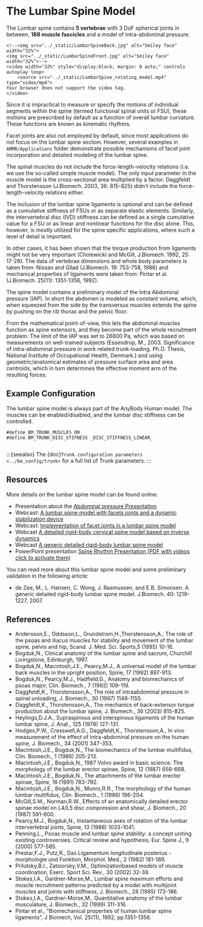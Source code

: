 # The Lumbar Spine Model

The Lumbar spine contains **5 vertebrae** with 3 DoF spherical joints in
between, **188 muscle fascicles** and a model of intra-abdominal pressure.

```{raw} html
<!--<img src="../_static/LumbarSpineBack.jpg" alt="Smiley face" width="32%">
<img src="../_static/LumbarSpineFront.jpg" alt="Smiley face" width="32%">-->
<video width="32%" style="display:block; margin: 0 auto;" controls autoplay loop>
    <source src="../_static/LumbarSpine_rotating_model.mp4" type="video/mp4">
Your browser does not support the video tag.
</video>
```

Since it is impractical to measure or specify the motions of individual segments within the spine
(termed functional spinal units or FSU), these motions are prescribed by default as a function of overall lumbar curvature.
These functions are known as kinematic rhythms.

Facet joints are also not employed by default, since most applications do not focus on the lumbar spine
section. However, several examples in `AMMR/Applications` folder demonstrate possible mechanisms of
facet joint incorporation and detailed modeling of the lumbar spine.

The spinal muscles do not include the force-length-velocity relations (i.e.
we use the so-called simple muscle model). The only input parameter in
the muscle model is the cross-sectional area multiplied by a factor.
Daggfeldt and Thorstensson (J.Biomech. 2003, 36: 815-825) didn't include
the force-length-velocity relations either.

The inclusion of the lumbar spine ligaments is optional and can be defined as a cumulative stiffness of
FSUs or as separate elastic elements. Similarly, the intervertebral disc
(IVD) stiffness can be defined as a single cumulative value for a FSU or as
linear and nonlinear functions for the disc alone. This, however, is
mostly utilized for the spine specific applications, where such a level of
detail is important.

In other cases, it has been shown that the torque
production from ligaments might not be very important (Cholewicki and
McGill, J.Biomech. 1992, 25: 17-28). The data of vertebrae dimensions
and whole body parameters is taken from: Nissan and Gilad (J.Biomech.
19: 753-758, 1986) and mechanical properties of ligaments were taken
from: Pintar et al. (J.Biomech. 25(11): 1351-1356, 1992).

The spine model contains a preliminary model of the Intra Abdominal
pressure (IAP). In short the abdomen is modeled as constant volume, which,
when squeezed from the side by the transversus muscles extends the spine
by pushing on the rib thorax and the pelvic floor.

From the mathematical
point-of-view, this lets the abdominal muscles function as spine
extensors, and they become part of the whole recruitment problem. The
limit of the IAP was set to 26600 Pa, which was based on measurements on
well-trained subjects (Essendrop, M., 2003. Significance of
intra-abdominal pressure in work related trunk-loading. Ph.D. Thesis,
National Institute of Occupational Health, Denmark.) and using
geometric/anatomical estimates of pressure surface area and area
centroids, which in turn determines the effective moment arm of the
resulting forces.

## Example Configuration

The lumbar spine model is always part of the AnyBody Human model. The muscles can
be enabled/disabled, and the lumbar disc stiffness can be controlled.

```AnyScriptDoc
#define BM_TRUNK_MUSCLES ON
#define BM_TRUNK_DISC_STIFNESS _DISC_STIFFNESS_LINEAR_
```

```{rst-class} float-right
```

:::{seealso}
The {doc}`Trunk configuration parameters <../bm_config/trunk>` for a
full list of Trunk parameters.
:::

## Resources

More details on the lumbar spine model can be found online:

- Presentation about the [Abdominal pressure
  Presentation](https://www.anybodytech.com/wp-content/uploads/publication_files/AbdominalPressureModel.pdf)
- Webcast: [A lumbar spine model with facets joints and a dynamic stabilization device](https://www.anybodytech.com/a-lumbar-spine-model-with-facets-joints-and-a-dynamic-stabilization-device/)
- Webcast: [Implementation of facet joints in a lumbar spine model](https://www.anybodytech.com/implementation-of-facet-joints-in-a-lumbar-spine-model/)
- Webcast [A detailed rigid-body cervical spine model based on inverse
  dynamics](https://www.anybodytech.com/a-detailed-rigid-body-cervical-spine-model-based-on-inverse-dynamics/)
- Webcast [A generic detailed rigid-body lumbar spine model](https://www.anybodytech.com/a-generic-detailed-rigid-body-lumbar-spine-model/)
- PowerPoint presentation [Spine Rhythm Presentation (PDF with videos click to activate
  them)](https://www.anybodytech.com/wp-content/uploads/publication_files/Spinerhythm.pdf)

You can read more about this lumbar spine model and some preliminary
validation in the following article:

- de Zee, M., L. Hansen, C. Wong, J. Rasmussen, and E.B. Simonsen. A
  generic detailed rigid-body lumbar spine model. J.Biomech. 40:
  1219-1227, 2007.

## References

- Andersson,E., Oddsson,L., Grundstrom,H.,Thorstensson,A., The role of
  the psoas and iliacus muscles for stability and movement of the
  lumbar spine, pelvis and hip, Scand. J. Med. Sci. Sports,5 (1995)
  10-16.
- Bogduk,N., Clinical anatomy of the lumbar spine and sacrum, Churchill
  Livingstone, Edinburgh, 1997.
- Bogduk,N., Macintosh,J.E., Pearcy,M.J., A universal model of the
  lumbar back muscles in the upright position, Spine, 17 (1992)
  897-913.
- Bogduk,N., Pearcy,M.J., Hadfield,G., Anatomy and biomechanics of
  psoas major, Clin. Biomech., 7 (1992) 109-119.
- Daggfeldt,K., Thorstensson,A., The role of intraabdominal pressure in
  spinal unloading, J. Biomech., 30 (1997) 1149-1155.
- Daggfeldt,K., Thorstensson,A., The mechanics of back-extensor torque
  production about the lumbar spine, J. Biomech., 36 (2003) 815-825.
- Heylings,D.J.A., Supraspinous and interspinous ligaments of the human
  lumbar spine, J. Anat., 125 (1978) 127-131.
- Hodges,P.W., Cresswell,A.G., Daggfeldt,K., Thorstensson,A., In vivo
  measurement of the effect of intra-abdominal pressure on the human
  spine, J. Biomech., 34 (2001) 347-353.
- Macintosh,J.E., Bogduk,N., The biomechanics of the lumbar multifidus,
  Clin. Biomech., 1 (1986) 205-213.
- Macintosh,J.E., Bogduk,N., 1987 Volvo award in basic science. The
  morphology of the lumbar erector spinae, Spine, 12 (1987) 658-668.
- Macintosh,J.E., Bogduk,N., The attachments of the lumbar erector
  spinae, Spine, 16 (1991) 783-792.
- Macintosh,J.E., Bogduk,N., Munro,R.R., The morphology of the human
  lumbar multifidus, Clin. Biomech., 1 (1986) 196-204.
- McGill,S.M., Norman,R.W., Effects of an anatomically detailed erector
  spinae model on L4/L5 disc compression and shear, J. Biomech., 20
  (1987) 591-600.
- Pearcy,M.J., Bogduk,N., Instantaneous axes of rotation of the lumbar
  intervertebral joints, Spine, 13 (1988) 1033-1041.
- Penning,L., Psoas muscle and lumbar spine stability: a concept
  uniting existing controversies. Critical review and hypothesis, Eur.
  Spine J., 9 (2000) 577-585.
- Prestar,F.J., Putz,R., Das Ligamentum longitudinale posterius -
  morphologie und Funktion, Morphol. Med., 2 (1982) 181-189.
- Prilutsky,B.I., Zatsiorsky,V.M., Optimizationbased models of muscle
  coordination, Exerc. Sport Sci. Rev., 30 (2002) 32-38.
- Stokes,I.A., Gardner-Morse,M., Lumbar spine maximum efforts and
  muscle recruitment patterns predicted by a model with multijoint
  muscles and joints with stiffness, J. Biomech., 28 (1995) 173-186.
- Stokes,I.A., Gardner-Morse,M., Quantitative anatomy of the lumbar
  musculature, J. Biomech., 32 (1999) 311-316.
- Pintar et al., “Biomechanical properties of human lumbar spine
  ligaments”, J Biomech, Vol. 25(11), 1992, pp.1351-1356.
